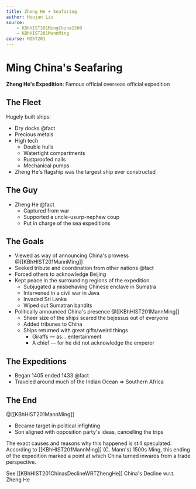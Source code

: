 ```yaml
---
title: Zheng He + Seafaring
author: Houjun Liu
source: 
    - KBhHIST201MingChina1500
    - KBhHIST201MannMing
course: HIST201
---
```


# Ming China's Seafaring
**Zheng He's Expedition**: Famous official overseas official expedition

## The Fleet
Hugely built ships:

* Dry docks @fact
* Precious metals
* High tech
    * Double hulls
    * Watertight compartments
    * Rustproofed nails
    * Mechanical pumps
* Zheng He's flagship was the largest ship ever constructed

## The Guy
* Zheng He @fact
    * Captured from war
    * Supported a uncle-usurp-nephew coup
    * Put in charge of the sea expeditions
    
## The Goals
* Viewed as way of announcing China's prowess @[[KBhHIST201MannMing]]
* Seeked tribute and coordination from other nations @fact
* Forced others to acknowledge Beijing
* Kept peace in the surrounding regions of the expedition
    * Subjugated a misbehaving Chinese enclave in Sumatra
    * Intervened in a civil war in Java
    * Invaded Sri Lanka
    * Wiped out Sumatran bandits
* Politically announced China's presence @[[KBhHIST201MannMing]]
    * Sheer size of the ships scared the bejessus out of everyone
    * Added tribunes to China
    * Ships returned with great gifts/weird things
        * Giraffs — as… entertainment
        * A chief — for he did not acknowledge the emperor

## The Expeditions
* Began 1405 ended 1433 @fact
* Traveled around much of the Indian Ocean => Southern Africa

## The End
@[[KBhHIST201MannMing]]

* Became target in political infighting 
* Son aligned with opposition party's ideas, cancelling the trips

The exact causes and reasons why this happened is still speculated. According to [[KBhHIST201MannMing]] (C. Mann's) 1500s Ming, this ending of the expedition marked a point at which China turned inwards from a trade perspective. 

See [[KBhHIST201ChinasDeclineWRTZhengHe]] China's Decline w.r.t. Zheng He
